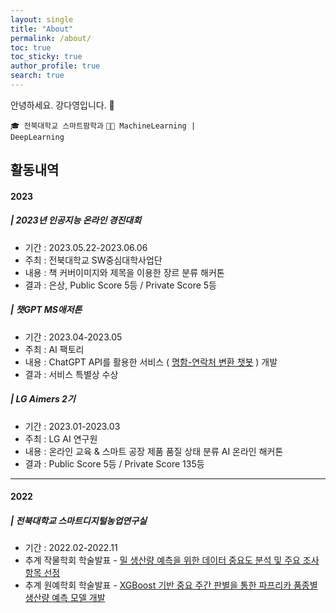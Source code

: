 ```yaml
---
layout: single
title: "About"
permalink: /about/
toc: true
toc_sticky: true
author_profile: true
search: true
---
```


안녕하세요. 강다영입니다. 👋<br>

<code>🎓 전북대학교 스마트팜학과</code> <code>👩‍💻 MachineLearning | DeepLearning</code><br>


## 활동내역

#### 2023

##### | 2023년 인공지능 온라인 경진대회
- 기간 : 2023.05.22-2023.06.06
- 주최 : 전북대학교 SW중심대학사업단
- 내용 : 책 커버이미지와 제목을 이용한 장르 분류 해커톤
- 결과 : 은상, Public Score 5등 / Private Score 5등 

##### | 챗GPT MS애저톤
- 기간 : 2023.04-2023.05
- 주최 : AI 팩토리
- 내용 : ChatGPT API를 활용한 서비스 ( [명함-연락처 변환 챗봇](https://github.com/riverallzero/MSAzureThon) ) 개발 
- 결과 : 서비스 특별상 수상 

##### | LG Aimers 2기 
- 기간 : 2023.01-2023.03
- 주최 : LG AI 연구원
- 내용 : 온라인 교육 & 스마트 공장 제품 품질 상태 분류 AI 온라인 해커톤
- 결과 : Public Score 5등 / Private Score 135등

--- 

#### 2022

##### | 전북대학교 스마트디지털농업연구실 
- 기간 : 2022.02-2022.11
- 추계 작물학회 학술발표 - [밀 생산량 예측을 위한 데이터 중요도 분석 및 주요 조사항목 선정](https://github.com/riverallzero/WheatYieldModel)
- 추계 원예학회 학술발표 - [XGBoost 기반 중요 주간 판별을 통한 파프리카 품종별 생산량 예측 모델 개발](https://github.com/riverallzero/PaprikaYieldModel)
